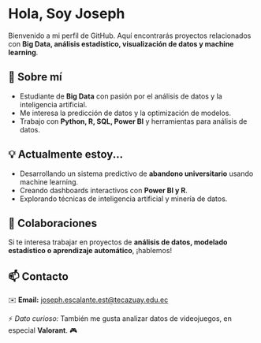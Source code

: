 # Hola, Soy Joseph 

Bienvenido a mi perfil de GitHub. Aquí encontrarás proyectos relacionados con **Big Data, análisis estadístico, visualización de datos y machine learning**.  

## 📌 Sobre mí  
-  Estudiante de **Big Data** con pasión por el análisis de datos y la inteligencia artificial.  
-  Me interesa la predicción de datos y la optimización de modelos.  
-  Trabajo con **Python, R, SQL, Power BI** y herramientas para análisis de datos.  

## 💡 Actualmente estoy...  
- Desarrollando un sistema predictivo de **abandono universitario** usando machine learning.  
- Creando dashboards interactivos con **Power BI y R**.  
- Explorando técnicas de inteligencia artificial y minería de datos.  

## 🤝 Colaboraciones  
Si te interesa trabajar en proyectos de **análisis de datos, modelado estadístico o aprendizaje automático**, ¡hablemos!  

## 📫 Contacto  
✉️ **Email:** joseph.escalante.est@tecazuay.edu.ec

⚡ *Dato curioso:* También me gusta analizar datos de videojuegos, en especial **Valorant**. 🎮  
